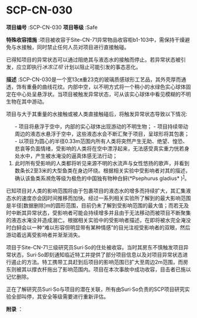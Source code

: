 # SCP-CN-030


**项目编号** :SCP-CN-030
**项目等级** :Safe

**特殊收容措施** :项目被收容于Site-CN-71异常物品收容柜b1-103中，需保持干燥避免与水接触，同时禁止任何人员对项目进行直接触碰。

已得知项目的异常状态可以通过阻绝其与液态水的接触而停止。若异常状态被引发，应立即执行*冰冻江坝* 计划以阻止可能引发的事态恶化。

**描述** :SCP-CN-030是一个宽13㎝重23克的玻璃质感球形工艺品，其外壳厚而通透，饰有重叠的曲线花纹。内部中空，以不明方式将一个稍小的水绿色实心球体固定在中心处呈悬浮状。当项目被触发异常状态，可从该实心球体中看见模糊的不明生物在其中游动。

项目与大于其重量的水接触或被人类直接触碰后，将触发异常状态导致以下情况:

<ol>- &#39033;&#30446;&#23558;&#24748;&#28014;&#20110;&#31354;&#20013;&#65292;&#20869;&#37096;&#30340;&#23454;&#24515;&#29699;&#20307;&#20986;&#29616;&#28216;&#21160;&#30340;&#19981;&#26126;&#29983;&#29289;&#65307;
- &#39033;&#30446;&#25345;&#32493;&#24102;&#21160;&#21608;&#36793;&#30340;&#28082;&#24577;&#27700;&#24748;&#28014;&#20110;&#31354;&#20013;&#65292;&#36825;&#20123;&#28082;&#24577;&#27700;&#20250;&#19981;&#26029;&#27719;&#32858;&#20110;&#39033;&#30446;&#65292;&#21576;&#29699;&#24418;&#23558;&#20854;&#21253;&#35065;&#65307;
- &#20197;&#39033;&#30446;&#20026;&#22278;&#24515;&#30340;&#21322;&#24452;0.33m&#33539;&#22260;&#20869;&#25152;&#26377;&#20154;&#31867;&#23558;&#31361;&#28982;&#20135;&#29983;&#26080;&#21161;&#12289;&#32477;&#26395;&#12289;&#24822;&#24656;&#12289;&#24754;&#21696;&#31561;&#36127;&#38754;&#24773;&#32490;&#65292;&#21463;&#24433;&#21709;&#30340;&#20154;&#31867;&#23558;&#22312;&#31354;&#20013;&#28418;&#28014;&#36215;&#26469;&#65292;&#26080;&#27861;&#24863;&#21463;&#30495;&#23454;&#37325;&#21147;&#24653;&#33509;&#36523;&#22788;&#27700;&#20013;&#65292;&#20135;&#29983;&#34987;&#27700;&#28153;&#27809;&#30340;&#36924;&#30495;&#20307;&#24863;&#26080;&#27861;&#34892;&#21160;&#65307;
<li>&#27492;&#26102;&#25152;&#26377;&#21463;&#24433;&#21709;&#30340;&#20154;&#31867;&#37117;&#23558;&#21548;&#35265;&#26469;&#28304;&#19981;&#26126;&#30340;&#27700;&#27969;&#22768;&#19982;&#22899;&#24615;&#24736;&#25196;&#30340;&#27468;&#22768;&#65292;&#24182;&#30475;&#21040;&#25968;&#26465;&#38271;2&#33267;3&#31859;&#30340;&#22823;&#22411;&#40060;&#31867;&#22312;&#36523;&#36793;&#29615;&#32469;&#12290;&#26681;&#25454;&#30456;&#20851;&#23454;&#39564;&#20013;&#21463;&#24433;&#21709;&#32773;&#23545;&#20854;&#30340;&#25551;&#36848;&#65292;&#30830;&#35748;&#35813;&#40060;&#31867;&#31995;&#28626;&#21361;&#31561;&#32423;&#20026;&#26497;&#21361;&#30340;&#20013;&#22269;&#29420;&#26377;&#29289;&#31181;&#30333;&#40095;(*Psephurus gladius* )<sup class='footnoteref'><a shape='rect' class='footnoteref' id='footnoteref-1' href='javascript:;' onclick='WIKIDOT.page.utils.scrollToReference(&apos;footnote-1&apos;)'>1</a></sup>&#12290;</li></ol>
已知项目对人类的影响范围将由于包裹项目的液态水的增多而持续扩大，其汇集液态水的速度亦会因时间推移而加快。经过一系列相关实验所了解到的最大影响范围是半径[数据删除]m的圆形范围，目前仍未了解到受影响范围的最大值；而若无及时中断其异常状态，受影响者可能会持续增多并且由于无法移动而被项目不断聚集的液态水淹没并造成溺亡。根据相关实验中的受影响者描述，在即将被水完全淹没时白鲟会以一种“难以形容但明显带有某种情感”的目光注视受影响者的双眼，然后游动着远离受影响者并渐渐消失。

项目于Site-CN-71三级研究员Suri·So的住处被收容。当时其房东不慎触发项目异常状态，Suri·So即刻通知临近特工并提供了部分项目信息以及对项目异常状态进行遏止的方法。特工携带工具赶到后项目的影响范围已扩大至周边2m范围，而房东则被其以撑衣杆拖出了影响范围内。项目在本次事故中成功收容，目击者已施以记忆删除。

正在了解研究员Suri·So与项目的潜在关联，所有由Suri·So负责的SCP项目研究实验全部叫停，其安全等级需要进行重新评估。

**附录** ：



















